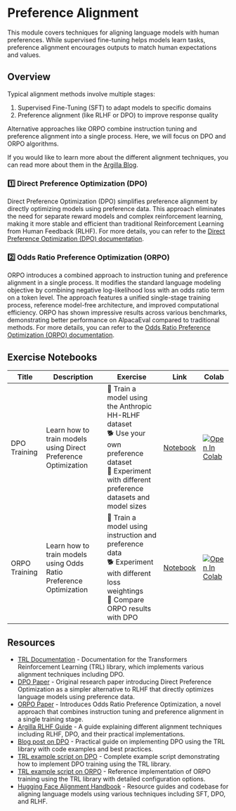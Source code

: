 # Preference Alignment

This module covers techniques for aligning language models with human preferences. While supervised fine-tuning helps models learn tasks, preference alignment encourages outputs to match human expectations and values.

## Overview

Typical alignment methods involve multiple stages:
1. Supervised Fine-Tuning (SFT) to adapt models to specific domains
2. Preference alignment (like RLHF or DPO) to improve response quality

Alternative approaches like ORPO combine instruction tuning and preference alignment into a single process. Here, we will focus on DPO and ORPO algorithms.

If you would like to learn more about the different alignment techniques, you can read more about them in the [Argilla Blog](https://argilla.io/blog/mantisnlp-rlhf-part-8). 

### 1️⃣ Direct Preference Optimization (DPO)

Direct Preference Optimization (DPO) simplifies preference alignment by directly optimizing models using preference data. This approach eliminates the need for separate reward models and complex reinforcement learning, making it more stable and efficient than traditional Reinforcement Learning from Human Feedback (RLHF). For more details, you can refer to the [Direct Preference Optimization (DPO) documentation](./dpo.md).


### 2️⃣ Odds Ratio Preference Optimization (ORPO)

ORPO introduces a combined approach to instruction tuning and preference alignment in a single process. It modifies the standard language modeling objective by combining negative log-likelihood loss with an odds ratio term on a token level. The approach features a unified single-stage training process, reference model-free architecture, and improved computational efficiency. ORPO has shown impressive results across various benchmarks, demonstrating better performance on AlpacaEval compared to traditional methods. For more details, you can refer to the [Odds Ratio Preference Optimization (ORPO) documentation](./orpo.md).

## Exercise Notebooks

| Title | Description | Exercise | Link | Colab |
|-------|-------------|----------|------|-------|
| DPO Training | Learn how to train models using Direct Preference Optimization | 🐢 Train a model using the Anthropic HH-RLHF dataset<br>🐕 Use your own preference dataset<br>🦁 Experiment with different preference datasets and model sizes | [Notebook](./notebooks/dpo_finetuning_example.ipynb) | <a target="_blank" href="https://colab.research.google.com/github/huggingface/smol-course/blob/main/2_preference_alignment/notebooks/dpo_finetuning_example.ipynb"><img src="https://colab.research.google.com/assets/colab-badge.svg" alt="Open In Colab"/></a> |
| ORPO Training | Learn how to train models using Odds Ratio Preference Optimization | 🐢 Train a model using instruction and preference data<br>🐕 Experiment with different loss weightings<br>🦁 Compare ORPO results with DPO | [Notebook](./notebooks/orpo_finetuning_example.ipynb) | <a target="_blank" href="https://colab.research.google.com/github/huggingface/smol-course/blob/main/2_preference_alignment/notebooks/orpo_finetuning_example.ipynb"><img src="https://colab.research.google.com/assets/colab-badge.svg" alt="Open In Colab"/></a> |


## Resources

- [TRL Documentation](https://huggingface.co/docs/trl/index) - Documentation for the Transformers Reinforcement Learning (TRL) library, which implements various alignment techniques including DPO.
- [DPO Paper](https://arxiv.org/abs/2305.18290) - Original research paper introducing Direct Preference Optimization as a simpler alternative to RLHF that directly optimizes language models using preference data.
- [ORPO Paper](https://arxiv.org/abs/2403.07691) - Introduces Odds Ratio Preference Optimization, a novel approach that combines instruction tuning and preference alignment in a single training stage.
- [Argilla RLHF Guide](https://argilla.io/blog/mantisnlp-rlhf-part-8/) - A guide explaining different alignment techniques including RLHF, DPO, and their practical implementations.
- [Blog post on DPO](https://huggingface.co/blog/dpo-trl) - Practical guide on implementing DPO using the TRL library with code examples and best practices.
- [TRL example script on DPO](https://github.com/huggingface/trl/blob/main/examples/scripts/dpo.py) - Complete example script demonstrating how to implement DPO training using the TRL library.
- [TRL example script on ORPO](https://github.com/huggingface/trl/blob/main/examples/scripts/orpo.py) - Reference implementation of ORPO training using the TRL library with detailed configuration options.
- [Hugging Face Alignment Handbook](https://github.com/huggingface/alignment-handbook) - Resource guides and codebase for aligning language models using various techniques including SFT, DPO, and RLHF.
